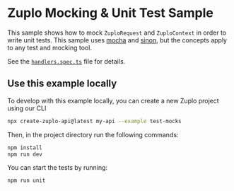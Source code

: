 # Zuplo Mocking & Unit Test Sample

This sample shows how to mock `ZuploRequest` and `ZuploContext` in order to write unit tests. This sample uses [mocha](https://mochajs.org/) and [sinon](https://sinonjs.org/), but the concepts apply to any test and mocking tool.

See the [`handlers.spec.ts`](https://github.com/zuplo/zuplo/blob/main/examples/test-mocks/unit-tests/handlers.spec.ts) file for details.

## Use this example locally

To develop with this example locally, you can create a new Zuplo project using our CLI

```bash
npx create-zuplo-api@latest my-api --example test-mocks
```
Then, in the project directory run the following commands:

```bash
npm install
npm run dev
```

You can start the tests by running:

```bash
npm run unit
```